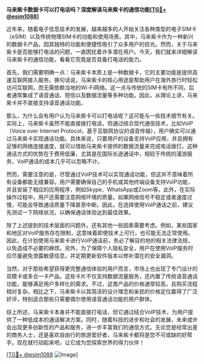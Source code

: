 **马来紫卡数据卡可以打电话吗？深度解读马来紫卡的通信功能[[TG💪+ @esim1088](https://t.me/s/esim1088)]**

近年来，随着电子信息技术的发展，越来越多的人开始关注各种类型的电子SIM卡（eSIM）以及传统物理SIM卡的功能和使用场景。其中，马来紫卡作为一种新兴的数据卡产品，因其独特的功能和便捷性吸引了众多用户的目光。然而，关于马来紫卡是否能够打电话的问题，一直困扰着许多潜在用户。今天，我们就来详细解读马来紫卡的通信功能，看看它究竟是否具备打电话的能力。

首先，我们需要明确一点：马来紫卡本质上是一种数据卡，它的主要功能是提供高速互联网接入服务。换句话说，马来紫卡的核心用途是帮助用户在海外旅行时轻松访问互联网，而无需依赖当地的Wi-Fi网络。这一点与传统的SIM卡有所不同，后者通常集成了语音通话、短信以及数据流量等多种功能。因此，从理论上讲，马来紫卡并不直接支持语音通话功能。

那么，为什么会有用户认为马来紫卡可以打电话呢？这可能与一些技术细节有关。实际上，马来紫卡虽然不能直接拨打电话，但通过结合现代通信技术，比如VoIP（Voice over Internet Protocol，基于互联网协议的语音传输），用户确实可以通过马来紫卡实现通话功能。具体来说，只要用户的设备支持VoIP应用，并且拥有足够的网络连接速度，就可以借助马来紫卡提供的数据流量来完成电话拨打。这种通话方式的优势在于费用低廉，尤其是在国际长途通话中，相较于传统的漫游服务，VoIP通话的成本几乎可以忽略不计。

然而，需要注意的是，尽管通过VoIP技术可以实现通话功能，但这并不意味着所有设备都能无缝兼容。用户需要确保自己的手机或其他终端设备支持VoIP功能，并且安装了相应的应用程序，例如Skype、WhatsApp或Zoom等。此外，在实际操作过程中，用户还需要注意网络环境的质量。如果网络信号不稳定或者速度过慢，可能会导致通话质量下降甚至中断。因此，在选择使用VoIP通话之前，建议先测试一下网络状况，以确保通话体验达到最佳效果。

除了上述提到的技术层面的问题外，还有其他一些因素需要考虑。例如，某些国家和地区对VoIP服务存在限制，这意味着即使技术上可行，也可能无法正常使用。因此，在计划使用马来紫卡进行VoIP通话前，务必了解目的地的相关法律法规，以免造成不必要的麻烦。另外，为了保障个人隐私安全，用户在使用VoIP服务时应尽量避免泄露敏感信息，并定期更新软件版本以修补潜在的安全漏洞。

当然，对于那些希望获得更完整通信体验的用户而言，市场上也出现了专门设计的双模卡或多合一卡产品。这些卡片不仅支持数据流量服务，还内置了传统语音通话功能，能够满足用户多样化的需求。不过，这类产品的价格通常较高，且购买流程相对复杂。相比之下，马来紫卡以其简洁的设计理念和亲民的价格定位赢得了广泛好评，特别适合那些只需要偶尔使用语音通话功能的用户群体。

综上所述，马来紫卡本身并不能直接打电话，但它通过结合VoIP技术，为用户提供了一种低成本的通话解决方案。同时，随着科技的进步和社会的发展，未来或许会出现更多创新性的产品和服务，进一步丰富我们的通信方式。无论您是经常出差的商务人士，还是喜欢自由行的旅游爱好者，马来紫卡都将是您不可或缺的好帮手。现在就行动起来吧，让它成为您探索世界的得力伙伴！

[[TG💪+ @esim1088](https://t.me/s/esim1088) ![Image](https://i.postimg.cc/4NQfJmqS/Snipaste-2025-05-13-00-14-12.png)]